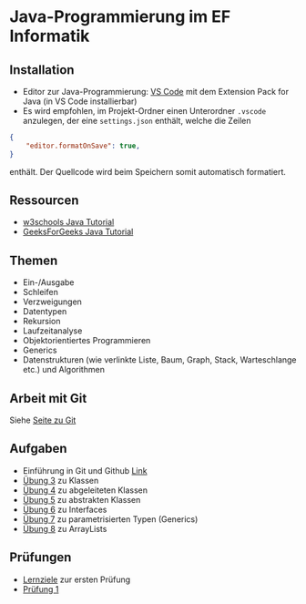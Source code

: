 # Java-Programmierung im EF Informatik

## Installation

- Editor zur Java-Programmierung: [VS Code](https://code.visualstudio.com/) mit dem Extension Pack for Java (in VS Code installierbar)
- Es wird empfohlen, im Projekt-Ordner einen Unterordner `.vscode` anzulegen, der eine `settings.json` enthält, welche die Zeilen

```json
{
    "editor.formatOnSave": true,
}
```

enthält. Der Quellcode wird beim Speichern somit automatisch formatiert.

## Ressourcen

- [w3schools Java Tutorial](https://www.w3schools.com/java/default.asp)
- [GeeksForGeeks Java Tutorial](https://www.geeksforgeeks.org/java/)

## Themen

- Ein-/Ausgabe
- Schleifen
- Verzweigungen
- Datentypen
- Rekursion
- Laufzeitanalyse
- Objektorientiertes Programmieren
- Generics
- Datenstrukturen (wie verlinkte Liste, Baum, Graph, Stack, Warteschlange etc.) und Algorithmen

## Arbeit mit Git

Siehe [Seite zu Git](GIT.md)

## Aufgaben

- Einführung in Git und Github [Link](https://classroom.github.com/a/Au95RH-b)
- [Übung 3](https://classroom.github.com/a/wVc3AoTq) zu Klassen
- [Übung 4](https://classroom.github.com/a/1zxwLAoX) zu abgeleiteten Klassen
- [Übung 5](https://classroom.github.com/a/Gbaskz3C) zu abstrakten Klassen
- [Übung 6](https://classroom.github.com/a/zq2iqHQe) zu Interfaces
- [Übung 7](https://classroom.github.com/a/3fqnr3aq) zu parametrisierten Typen (Generics)
- [Übung 8](https://classroom.github.com/a/9nWM4gI5) zu ArrayLists

## Prüfungen

- [Lernziele](Lernziele_Java_Programmierung_1_EFI.pdf) zur ersten Prüfung
- [Prüfung 1](https://classroom.github.com/a/y6BNzA95)
